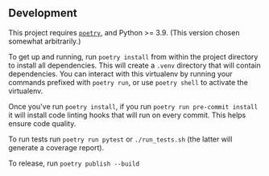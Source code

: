 ## Development

This project requires [`poetry`](https://python-poetry.org/docs/#installation), and Python >= 3.9. (This version chosen somewhat arbitrarily.)

To get up and running, run `poetry install` from within the project directory to install all dependencies. This will create a `.venv` directory that will contain dependencies. You can interact with this virtualenv by running your commands prefixed with `poetry run`, or use `poetry shell` to activate the virtualenv.

Once you've run `poetry install`, if you run `poetry run pre-commit install` it will install code linting hooks that will run on every commit. This helps ensure code quality.

To run tests run `poetry run pytest` or `./run_tests.sh` (the latter will generate a coverage report).

To release, run `poetry publish --build`
